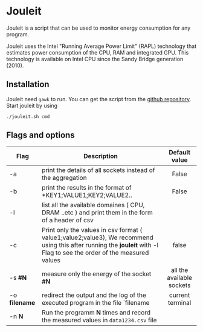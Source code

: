 # Jouleit

Jouleit is a script that can be used to monitor energy consumption for any program.

Jouleit uses the Intel "Running Average Power Limit" (RAPL) technology that
estimates power consumption of the CPU, RAM and integrated GPU. This technology
is available on Intel CPU since the Sandy Bridge generation (2010).

## Installation

Jouleit need `gawk` to run.
You can get the script from the [github repository](https://github.com/powerapi-ng/jouleit).
Start jouleit by using

```
./jouleit.sh cmd
```

## Flags and options

| **Flag**        | **Description**                                                                                                                                                         |     **Default value**     |
| --------------- | ----------------------------------------------------------------------------------------------------------------------------------------------------------------------- | :-----------------------: |
| -a              | print the details of all sockets instead of the aggregation                                                                                                             |           False           |
| -b              | print the results in the format of \*KEY1;VALUE1;KEY2;VALUE2..                                                                                                          |           False           |
| -l              | list all the available domaines ( CPU, DRAM ..etc ) and print them in the form of a header of csv                                                                       |                           |
| -c              | Print only the values in csv format ( value1;value2;value3), We recommend using this after running the **jouleit** with -l Flag to see the order of the measured values |           false           |
| -s **#N**       | measure only the energy of the socket **#N**                                                                                                                            | all the available sockets |
| -o **filename** | redirect the output and the log of the executed program in the file `filename                                                                                           |     current terminal      |
| -n **N**        | Run the programm **N** times and record the measured values in `data1234.csv` file                                                                                      |                           |
